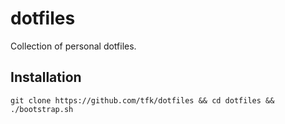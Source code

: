 # dotfiles

Collection of personal dotfiles.

## Installation
	git clone https://github.com/tfk/dotfiles && cd dotfiles && ./bootstrap.sh

